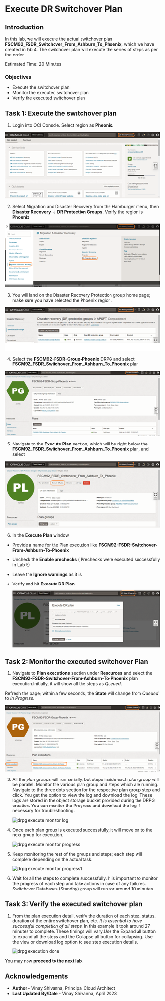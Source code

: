 # Execute DR Switchover Plan

## Introduction

In this lab, we will execute the actual switchover plan  **FSCM92\_FSDR\_Switchover\_From\_Ashburn\_To\_Phoenix**, which we have created in lab 4. The switchover plan will execute the series of steps as per the order.

Estimated Time: 20 Minutes

### Objectives

- Execute the switchover plan
- Monitor the executed switchover plan
- Verify the executed switchover plan

## Task 1: Execute the switchover plan

1. Login into OCI Console. Select region as **Pheonix**.

  ![oci console phoenix](./images/phoenix-region.png)

2. Select Migration and Disaster Recovery from the Hamburger menu, then **Disaster Recovery** -> **DR Protection Groups**. Verify the region is **Phoenix**

  ![drpg navigation](./images/phoenix-drpgpage.png)

3. You will land on the Disaster Recovery Protection group home page; make sure you have selected the Phoenix region.

  ![drpg landing page](./images/phoenix-drpg.png)

4. Select the **FSCM92-FSDR-Group-Phoenix** DRPG and select **FSCM92\_FSDR\_Switchover\_From\_Ashburn\_To\_Phoenix** plan

  ![drpg switchover plan](./images/phoenix-sw-plan.png)

5. Navigate to the **Execute Plan** section, which will be right below the **FSCM92\_FSDR\_Switchover\_From\_Ashburn\_To\_Phoenix** plan, and select

  ![drpg execute plan](./images/phoenix-execute-plan.png)

6. In the **Execute Plan** window

- Provide a name for the Plan execution like **FSCM92-FSDR-Switchover-From-Ashburn-To-Phoenix**
- Uncheck the **Enable prechecks**  (  Prechecks were executed successfully in Lab 5)
- Leave the **Ignore warnings** as it is
- Verify and hit **Execute DR Plan**

  ![drpg execute confirm](./images/phoenix-execute-run-1.png)

## Task 2: Monitor the executed switchover Plan

1. Navigate to **Plan executions** section under **Resources** and select the **FSCM92-FSDR-Switchover-From-Ashburn-To-Phoenix** plan execution.Initially, it will show all the steps as *Queued*.

  Refresh the page; within a few seconds, the **State** will change from *Queued* to *In Progress*.

  ![drpg execute monitor1](./images/phoenix-execute-inprogress.png)

3. All the *plan groups* will run serially, but steps inside each *plan group* will be parallel. Monitor the various plan group and steps which are running. Navigate to the three dots section for the respective plan group step and click. You get the option to view the log and download the log. These logs are stored in the object storage bucket provided during the DRPG creation. You can monitor the Progress and download the log if necessary for troubleshooting.

   ![drpg execute monitor log](./images/phoenix-execute-viewlog222.png)

5. Once each plan group is executed successfully, it will move on to the next group for execution. 

   ![drpg execute monitor progress](./images/phoenix-execute-moving222.png)

6. Keep monitoring the rest of the groups and steps; each step will complete depending on the actual task.

   ![drpg execute monitor progress1 ](./images/phoenix-execute-moving1222.png)

7. Wait for all the steps to complete successfully.  It is important to monitor the progress of each step and take actions in case of any failures.  Switchover Databases (Standby) group will run for around 10 minutes. 

## Task 3: Verify the executed switchover plan

1. From the plan execution detail, verify the duration of each step, status, duration of the entire switchover plan, etc. *It is essential to have successful completion of all steps*. In this example it took around 27 minutes to complete. These timings will vary.Use the Expand all button to expand all the steps and the Collapse all button for collapsing. Use the view or download log option to see step execution details.

      ![drpg execution done](./images/phoenix-execute-done222.png)

You may now **proceed to the next lab**.

## Acknowledgements

- **Author** -  Vinay Shivanna, Principal Cloud Architect
- **Last Updated By/Date** -  Vinay Shivanna, April 2023

